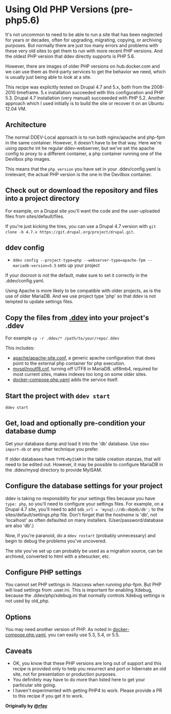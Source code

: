 # Using Old PHP Versions (pre-php5.6)

It's not uncommon to need to be able to run a site that has been neglected for years or decades, often for upgrading, migrating, copying, or archiving purposes. But normally there are just too many errors and problems with these very old sites to get them to run with more recent PHP versions. And the oldest PHP version that ddev directly supports is PHP 5.6.

However, there are images of older PHP versions on hub.docker.com and we can use them as third-party services to get the behavior we need, which is usually just being able to *look* at a site.

This recipe was explicitly tested on Drupal 4.7 and 5.x, both from the 2008-2010 timeframe. 5.x installation succeeded with this configuration and PHP 5.3. Drupal 4.7 installation (very manual) succeeeded with PHP 5.2. Another approach which I used initially is to build the site or recover it on an Ubuntu 12.04 VM.

## Architecture

The normal DDEV-Local approach is to run both nginx/apache and php-fpm in the same container. However, it doesn't have to be that way. Here we're using *apache* int he regular ddev-webserver, but we've set the apache config to proxy to a different container, a php container running one of the Devilbox php images.

This means that the `php_version` you have set in your .ddev/config.yaml is irrelevant; the actual PHP version is the one in the Devilbox container.

## Check out or download the repository and files into a project directory

For example, on a Drupal site you'll want the code and the user-uploaded files from sites/default/files.

If you're just kicking the tires, you can use a Drupal 4.7 version with `git clone -b 4.7.x https://git.drupal.org/project/drupal.git`.

## ddev config

* `ddev config --project-type=php --webserver-type=apache-fpm --mariadb-version=5.5` sets up your project

If your docroot is not the default, make sure to set it correctly in the .ddev/config.yaml.

Using Apache is more likely to be compatible with older projects, as is the use of older MariaDB. And we use project type 'php' so that ddev is not tempted to update settings files.

## Copy the files from [.ddev](.ddev) into your project's .ddev

For example `cp -r .ddev/* /path/to/your/repo/.ddev`

This includes:

* [apache/apache-site.conf](.ddev/apache/apache-site.conf), a generic apache configuration that does point to the external php container for php execution.
* [mysql/noutf8.cnf](.ddev/mysql/noutf8.cnf), turning off UTF8 in MariaDB. utf8mb4, required for most current sites, makes indexes too long on some older sites.
* [docker-compose.php.yaml](.ddev/docker-compose.php.yaml) adds the service itself.

## Start the project with `ddev start`

`ddev start`

## Get, load and optionally pre-condition your database dump

Get your database dump and load it into the 'db' database. Use `ddev import-db` or any other technique you prefer.

If older databases have `TYPE=MyISAM` in the table creation stanzas, that will need to be edited out. However, it may be possible to configure MariaDB in the .ddev/mysql directory to provide MyISAM.

## Configure the database settings for your project

ddev is taking no responsiblity for your settings files because you have `type: php`, so you'll need to configure your settings files. For example, on a Drupal 4.7 site, you'll need to add `$db_url = 'mysql://db:db@db/db';` to the sites/default/settings.php file. Don't forget that the *hostname* is 'db', not 'localhost' as often defaulted on many installers. (User/password/database are also 'db'.)

Now, if you're paranoid, do a `ddev restart` (probably unnecessary) and begin to debug the problems you've uncovered.

The site you've set up can probably be used as a migration source, can be archived, converted to html with a sitesucker, etc.

## Configure PHP settings
You cannot set PHP settings in .htaccess when running php-fpm. But PHP will load settings from .user.ini. This is important for enabling Xdebug, because the .ddev/php/xdebug.ini that normally controls Xdebug settings is not used by old_php.

## Options

You may need another version of PHP. As noted in [docker-compose.php.yaml](.ddev/docker-compose.php.yaml), you can easily use 5.3, 5.4, or 5.5.

## Caveats

* OK, you know that these PHP versions are long out of support and this recipe is provided only to help you resurrect and port or hibernate an old site, not for presentation or production purposes.
* You definitely may have to do more than listed here to get your particular site going.
* I haven't experimented with getting PHP4 to work. Please provide a PR to this recipe if you get it to work.

**Originally by [@rfay](https://github.com/rfay)**

